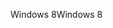 <span data-ttu-id="0203e-101">Windows 8</span><span class="sxs-lookup"><span data-stu-id="0203e-101">Windows 8</span></span>